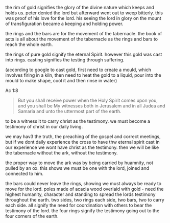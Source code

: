the rim of gold signifies the glory of the divine nature which keeps and holds us.
peter denied the lord but afterward went out to weep bitterly. this was proof of his love for the lord. his seeing the lord in glory on the mount of transfiguration became a keeping and holding power.

the rings and the bars are for the movement of the tabernacle. the book of acts is all about the movement of the tabernacle as the rings and bars to reach the whole earth.

the rings of pure gold signify the eternal Spirit. however this gold was cast into rings. casting signifies the testing through suffering.

(according to google to cast gold, first need to create a mould, which involves firing in a kiln, then need to heat the gold to a liquid, pour into the mould to make shape, cool it and then rinse in water)

Ac 1:8
> But you shall receive power when the Holy Spirit comes upon you, and you shall be My witnesses both in Jerusalem and in all Judea and Samaria and unto the uttermost part of the earth.

to be a witness it to carry christ as the testimony. we must become a testimony of christ in our daily living. 

we may hav3 the truth, the preaching of the gospel and correct meetings, but if we dont daily experience the cross to have thw eternal spirit cast in our experience we wont have christ as the testimony. then we will be like the tabernacle without the ark, without the testimony.

the proper way to move the ark was by being carried by huamnity, not pulled by an ox. this shows we must be one with the lord, joined and connected to him.

the bars could never leave the rings, showing we must always be ready to move for the lord.
poles made of acacia wood overlaid with gold - need the highest humanity, character and standing to spread the lords testimony throughout the earth.
two sides, two rings each side, two bars, two to carry each side. all signify the need for coordination with others to bear the testimony of the lord.
the four rings signify the testimony going out to the four corners of the earth.
